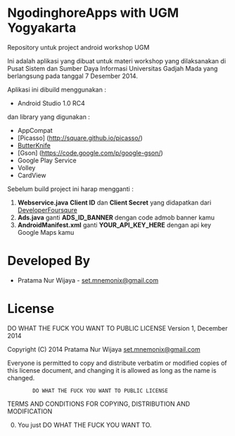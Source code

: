 NgodinghoreApps with UGM Yogyakarta
===============

Repository untuk project android workshop UGM

Ini adalah aplikasi yang dibuat untuk materi workshop yang dilaksanakan di Pusat Sistem dan Sumber Daya Informasi Universitas Gadjah Mada
yang berlangsung pada tanggal 7 Desember 2014.

Aplikasi ini dibuild menggunakan :
- Android Studio 1.0 RC4

dan library yang digunakan :

- AppCompat
- [Picasso] (http://square.github.io/picasso/)
- [ButterKnife](http://jakewharton.github.io/butterknife/)
- [Gson] (https://code.google.com/p/google-gson/)
- Google Play Service
- Volley
- CardView

Sebelum build project ini harap mengganti :

1. **Webservice.java** **Client ID** dan **Client Secret** yang didapatkan dari [DeveloperFoursqure](http://developer.foursquare.com)
2. **Ads.java** ganti **ADS_ID_BANNER** dengan code admob banner kamu
3. **AndroidManifest.xml** ganti **YOUR_API_KEY_HERE** dengan api key Google Maps kamu

Developed By
============

* Pratama Nur Wijaya - <set.mnemonix@gmail.com>

License
=======

 DO WHAT THE FUCK YOU WANT TO PUBLIC LICENSE
                    Version 1, December 2014

 Copyright (C) 2014 Pratama Nur Wijaya <set.mnemonix@gmail.com>

 Everyone is permitted to copy and distribute verbatim or modified
 copies of this license document, and changing it is allowed as long
 as the name is changed.

            DO WHAT THE FUCK YOU WANT TO PUBLIC LICENSE
   TERMS AND CONDITIONS FOR COPYING, DISTRIBUTION AND MODIFICATION

  0. You just DO WHAT THE FUCK YOU WANT TO.